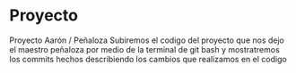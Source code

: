 # Proyecto
Proyecto Aarón / Peñaloza
Subiremos el codigo del proyecto que nos dejo el maestro peñaloza por medio de la terminal de git bash y mostratremos los commits hechos describiendo los cambios que realizamos en el codigo 
